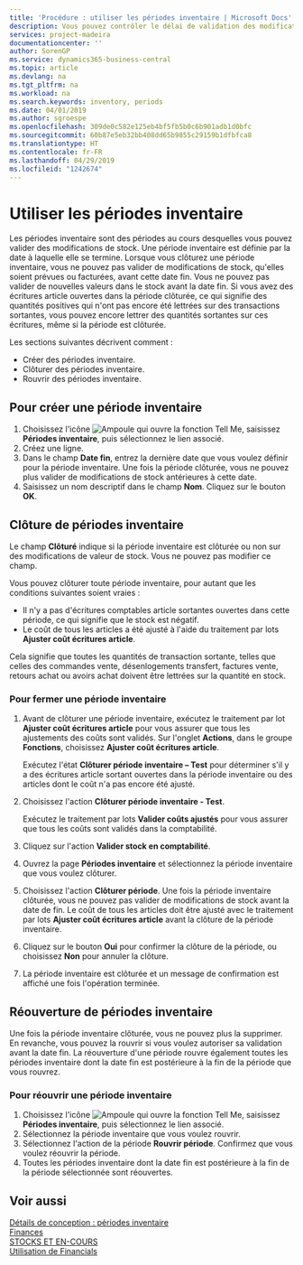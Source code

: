 ```yaml
---
title: 'Procédure : utiliser les périodes inventaire | Microsoft Docs'
description: Vous pouvez contrôler le délai de validation des modifications du stock en définissant des périodes inventaire.
services: project-madeira
documentationcenter: ''
author: SorenGP
ms.service: dynamics365-business-central
ms.topic: article
ms.devlang: na
ms.tgt_pltfrm: na
ms.workload: na
ms.search.keywords: inventory, periods
ms.date: 04/01/2019
ms.author: sgroespe
ms.openlocfilehash: 309de0c582e125eb4bf5fb5b0c6b901adb1d0bfc
ms.sourcegitcommit: 60b87e5eb32bb408dd65b9855c29159b1dfbfca8
ms.translationtype: HT
ms.contentlocale: fr-FR
ms.lasthandoff: 04/29/2019
ms.locfileid: "1242674"
---
```

# <a name="work-with-inventory-periods"></a>Utiliser les périodes inventaire
Les périodes inventaire sont des périodes au cours desquelles vous pouvez valider des modifications de stock. Une période inventaire est définie par la date à laquelle elle se termine. Lorsque vous clôturez une période inventaire, vous ne pouvez pas valider de modifications de stock, qu'elles soient prévues ou facturées, avant cette date fin. Vous ne pouvez pas valider de nouvelles valeurs dans le stock avant la date fin. Si vous avez des écritures article ouvertes dans la période clôturée, ce qui signifie des quantités positives qui n'ont pas encore été lettrées sur des transactions sortantes, vous pouvez encore lettrer des quantités sortantes sur ces écritures, même si la période est clôturée.  

Les sections suivantes décrivent comment :  

* Créer des périodes inventaire.  
* Clôturer des périodes inventaire.  
* Rouvrir des périodes inventaire.  

## <a name="to-create-an-inventory-period"></a>Pour créer une période inventaire  
1. Choisissez l'icône ![Ampoule qui ouvre la fonction Tell Me](media/ui-search/search_small.png "Dites-moi ce que vous voulez faire"), saisissez **Périodes inventaire**, puis sélectionnez le lien associé.  
2. Créez une ligne.  
3. Dans le champ **Date fin**, entrez la dernière date que vous voulez définir pour la période inventaire. Une fois la période clôturée, vous ne pouvez plus valider de modifications de stock antérieures à cette date.  
4. Saisissez un nom descriptif dans le champ **Nom**. Cliquez sur le bouton **OK**.  

## <a name="closing-inventory-periods"></a>Clôture de périodes inventaire  
Le champ **Clôturé** indique si la période inventaire est clôturée ou non sur des modifications de valeur de stock. Vous ne pouvez pas modifier ce champ.  

Vous pouvez clôturer toute période inventaire, pour autant que les conditions suivantes soient vraies :  

* Il n'y a pas d'écritures comptables article sortantes ouvertes dans cette période, ce qui signifie que le stock est négatif.  
* Le coût de tous les articles a été ajusté à l'aide du traitement par lots **Ajuster coût écritures article**.  

Cela signifie que toutes les quantités de transaction sortante, telles que celles des commandes vente, désenlogements transfert, factures vente, retours achat ou avoirs achat doivent être lettrées sur la quantité en stock.  

### <a name="to-close-an-inventory-period"></a>Pour fermer une période inventaire  
1. Avant de clôturer une période inventaire, exécutez le traitement par lot **Ajuster coût écritures article** pour vous assurer que tous les ajustements des coûts sont validés. Sur l'onglet **Actions**, dans le groupe **Fonctions**, choisissez **Ajuster coût écritures article**.  

     Exécutez l'état **Clôturer période inventaire – Test** pour déterminer s'il y a des écritures article sortant ouvertes dans la période inventaire ou des articles dont le coût n'a pas encore été ajusté.  
2. Choisissez l'action **Clôturer période inventaire - Test**.  

     Exécutez le traitement par lots **Valider coûts ajustés** pour vous assurer que tous les coûts sont validés dans la comptabilité.  
3. Cliquez sur l'action **Valider stock en comptabilité**.  
4. Ouvrez la page **Périodes inventaire** et sélectionnez la période inventaire que vous voulez clôturer.  
5. Choisissez l'action **Clôturer période**. Une fois la période inventaire clôturée, vous ne pouvez pas valider de modifications de stock avant la date de fin. Le coût de tous les articles doit être ajusté avec le traitement par lots **Ajuster coût écritures article** avant la clôture de la période inventaire.  
6. Cliquez sur le bouton **Oui** pour confirmer la clôture de la période, ou choisissez **Non** pour annuler la clôture.  
7. La période inventaire est clôturée et un message de confirmation est affiché une fois l'opération terminée.  

## <a name="reopening-inventory-periods"></a>Réouverture de périodes inventaire  
Une fois la période inventaire clôturée, vous ne pouvez plus la supprimer. En revanche, vous pouvez la rouvrir si vous voulez autoriser sa validation avant la date fin. La réouverture d'une période rouvre également toutes les périodes inventaire dont la date fin est postérieure à la fin de la période que vous rouvrez.  

### <a name="to-reopen-an-inventory-period"></a>Pour réouvrir une période inventaire  
1. Choisissez l'icône ![Ampoule qui ouvre la fonction Tell Me](media/ui-search/search_small.png "Dites-moi ce que vous voulez faire"), saisissez **Périodes inventaire**, puis sélectionnez le lien associé.  
2. Sélectionnez la période inventaire que vous voulez rouvrir.  
3. Sélectionnez l'action de la période **Rouvrir période**. Confirmez que vous voulez réouvrir la période.  
4. Toutes les périodes inventaire dont la date fin est postérieure à la fin de la période sélectionnée sont réouvertes.  

## <a name="see-also"></a>Voir aussi  
[Détails de conception : périodes inventaire](design-details-inventory-periods.md)  
[Finances](finance.md)  
[STOCKS ET EN-COURS](inventory-manage-inventory.md)  
[Utilisation de Financials](ui-work-product.md)
